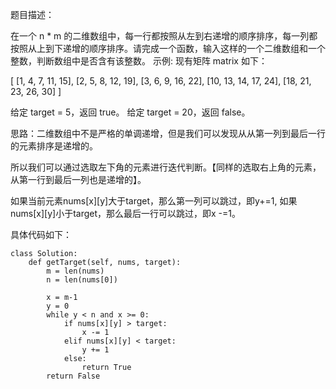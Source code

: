 题目描述：

在一个 n * m 的二维数组中，每一行都按照从左到右递增的顺序排序，每一列都按照从上到下递增的顺序排序。请完成一个函数，输入这样的一个二维数组和一个整数，判断数组中是否含有该整数。
示例: 现有矩阵 matrix 如下：

[
[1, 4, 7, 11, 15],
[2, 5, 8, 12, 19],
[3, 6, 9, 16, 22],
[10, 13, 14, 17, 24],
[18, 21, 23, 26, 30]
]

给定 target = 5，返回 true。
给定 target = 20，返回 false。

思路：二维数组中不是严格的单调递增，但是我们可以发现从从第一列到最后一行的元素排序是递增的。

所以我们可以通过选取左下角的元素进行迭代判断。【同样的选取右上角的元素，从第一行到最后一列也是递增的】。

如果当前元素nums[x][y]大于target，那么第一列可以跳过，即y+=1, 如果nums[x][y]小于target，那么最后一行可以跳过，即x -=1。


具体代码如下：
```
class Solution:
    def getTarget(self, nums, target):
        m = len(nums)
        n = len(nums[0])
        
        x = m-1
        y = 0
        while y < n and x >= 0:
            if nums[x][y] > target:
                x -= 1
            elif nums[x][y] < target:
                y += 1
            else:
                return True
        return False


```